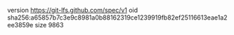 version https://git-lfs.github.com/spec/v1
oid sha256:a65857b7c3e9c8981a0b88162319ce1239919fb82ef25116613eae1a2ee3859e
size 9863
